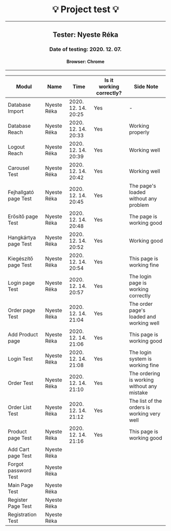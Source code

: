 <h1 align= "center">💡️ Project test 💡️</h1>
<hr>
<h2 align= "center"> Tester: Nyeste Réka </h2>
<h3 align= "center"> Date of testing: 2020. 12. 07. </h3>
<h4 align= "center"> Browser: Chrome  </h3>
<hr>

| Modul | Name | Time | Is it working correctly? | Side Note |
|-------|------|------|--------------------------|-----------|
| Database Import| Nyeste Réka | 2020. 12. 14. 20:25 | Yes | - |
| Database Reach| Nyeste Réka | 2020. 12. 14. 20:33 | Yes | Working properly |
| Logout Reach | Nyeste Réka | 2020. 12. 14. 20:39 | Yes | Working well |
| Carousel Test | Nyeste Réka | 2020. 12. 14. 20:42 | Yes | Working well |
| Fejhallgató page Test | Nyeste Réka | 2020. 12. 14. 20:45 | Yes | The page's loaded without any problem |
| Erősítő page Test | Nyeste Réka | 2020. 12. 14. 20:48 | Yes | The page is working good |
| Hangkártya page Test | Nyeste Réka | 2020. 12. 14. 20:52 | Yes | Working good |
| Kiegészítő page Test | Nyeste Réka | 2020. 12. 14. 20:54 | Yes | This page is working fine |
| Login page Test | Nyeste Réka | 2020. 12. 14. 20:57 | Yes | The login page is working correctly |
| Order page Test | Nyeste Réka | 2020. 12. 14. 21:04 | Yes | The order page's loaded and working well |
| Add Product page | Nyeste Réka | 2020. 12. 14. 21:06 | Yes | This page is working good |
| Login Test | Nyeste Réka | 2020. 12. 14. 21:08 | Yes | The login system is working fine |
| Order Test | Nyeste Réka | 2020. 12. 14. 21:10 | Yes | The ordering is working without any mistake |
| Order List Test | Nyeste Réka | 2020. 12. 14. 21:12 | Yes | The list of the orders is working very well |
| Product page Test | Nyeste Réka | 2020. 12. 14. 21:16 | Yes | This page is working good |
| Add Cart page Test | Nyeste Réka | | | |
| Forgot password Test | Nyeste Réka | | | |
| Main Page Test | Nyeste Réka | | | |
| Register Page Test | Nyeste Réka | | | |
| Registration Test | Nyeste Réka | | | |


